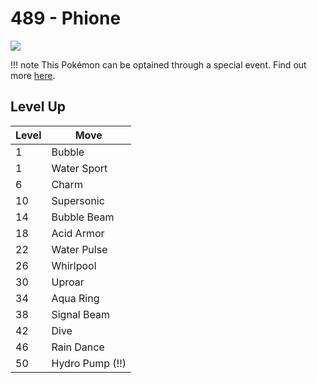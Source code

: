# 489 - Phione
![][489]

!!! note
    This Pokémon can be optained through a special event. Find out more [here](../../special_events/#phione).

## Level Up

Level | Move
---   | ---
  1   | Bubble
  1   | Water Sport
  6   | Charm
 10   | Supersonic
 14   | Bubble Beam
 18   | Acid Armor
 22   | Water Pulse
 26   | Whirlpool
 30   | Uproar
 34   | Aqua Ring
 38   | Signal Beam
 42   | Dive
 46   | Rain Dance
 50   | Hydro Pump (!!)



[489]: ../img/pokemon/489.png
